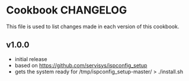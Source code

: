 Cookbook CHANGELOG
==================
This file is used to list changes made in each version of this cookbook.

v1.0.0
------
- initial release
- based on https://github.com/servisys/ispconfig_setup
- gets the system ready for /tmp/ispconfig_setup-master/ > ./install.sh
